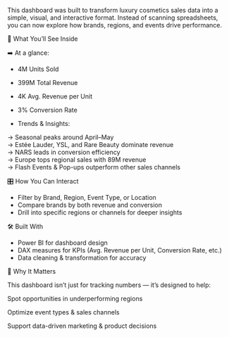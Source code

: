 This dashboard was built to transform luxury cosmetics sales data into a simple, visual, and interactive format. Instead of scanning spreadsheets, you can now explore how brands, regions, and events drive performance.

🌟 What You’ll See Inside

➡️ At a glance:  

  - 4M Units Sold
  - 399M Total Revenue    
  - 4K Avg. Revenue per Unit       
  - 3% Conversion Rate          

- Trends & Insights:  

-> Seasonal peaks around April–May  
-> Estée Lauder, YSL, and Rare Beauty dominate revenue  
-> NARS leads in conversion efficiency    
-> Europe tops regional sales with 89M revenue  
-> Flash Events & Pop-ups outperform other sales channels  

🎛 How You Can Interact  

  - Filter by Brand, Region, Event Type, or Location  
  - Compare brands by both revenue and conversion  
  - Drill into specific regions or channels for deeper insights  

🛠 Built With  

  - Power BI for dashboard design  
  - DAX measures for KPIs (Avg. Revenue per Unit, Conversion Rate, etc.)  
  - Data cleaning & transformation for accuracy  

🚀 Why It Matters

This dashboard isn’t just for tracking numbers — it’s designed to help:

Spot opportunities in underperforming regions

Optimize event types & sales channels

Support data-driven marketing & product decisions
